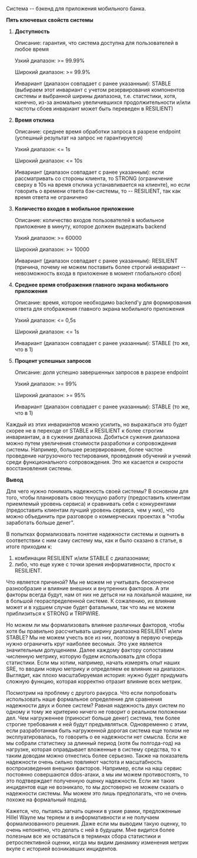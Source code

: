 Система -- бэкенд для приложения мобильного банка.

**Пять ключевых свойств системы**

1. **Доступность**
   
      Описание: гарантия, что система доступна для пользователей в любое время
   
      Узкий диапазон: >= 99.99%
      
      Широкий диапазон: >= 99.9%
   
      Инвариант (диапазон совпадает с ранее указанным): STABLE (выбираем этот инвариант с учетом резервирования компонентов системы и выбранной ширины диапазона, т.е. статистики, хотя, конечно, из-за аномально увеличившихся продолжительности и/или частоты сбоев инвариант может быть переведен в RESILIENT)


2. **Время отклика**

   Описание: среднее время обработки запроса в разрезе endpoint (успешный результат на запрос не гарантируется)

   Узкий диапазон: <= 1s 

   Широкий диапазон: <= 10s

   Инвариант (диапазон совпадает с ранее указанным): если рассматривать со стороны клиента, то STRONG (ограничение сверху в 10s на время отклика устанавливается на клиенте), но если говорить о времени ответа бэк-системы, то -- RESILIENT, так как время ответа не ограничено


3. **Количество входов в мобильное приложение**

   Описание: количество входов пользователей в мобильное приложение в минуту, которое должен выдержать backend

   Узкий диапазон: >= 60000

   Широкий диапазон: >= 10000

   Инвариант (диапазон совпадает с ранее указанным): RESILIENT (причина, почему не можем поставить более строгий инвариант -- невозможность входа в приложение в момент глобального сбоя)


4. **Среднее время отображения главного экрана мобильного приложения**

   Описание: время, которое необходимо backend'у для формирования ответа для отображения главного экрана мобильного приложения

   Узкий диапазон: <= 0,5s

   Широкий диапазон: <= 1s

   Инвариант (диапазон совпадает с ранее указанным): STABLE (то же, что в 1)


5. **Процент успешных запросов**

   Описание: доля успешно завершенных запросов в разрезе endpoint

   Узкий диапазон: >= 99%

   Широкий диапазон: >= 95%

   Инвариант (диапазон совпадает с ранее указанным): STABLE (то же, что в 1)

Каждый из этих инвариантов можно усилить, но выражаться это будет скорее не в переходе от STABLE и RESILIENT к более строгим инвариантам, а в сужении диапазона. Добиться сужения диапазона можно путем увеличения стоимости разработки и сопровождения системы. Например, большее резервирование, более частое проведение нагрузочного тестирования, проведения обучений и учений среди функционального сопровождения. Это же касается и скорости восстановления системы.

**Вывод**

Для чего нужно понимать надежность своей системы? В основном для того, чтобы планировать свою текущую работу (предоставить клиентам приемлемый уровень сервиса) и сравнивать себя с конкурентами (предоставить клиентам лучший уровень сервиса, чем у них), что можно объединить при разговоре о коммерческих проектах в "чтобы заработать больше денег".

В попытках формализовать понятие надежности системы и оценить в соответствии с ним саму систему мы, как и было сказано в статье, в итоге приходим к:

1) комбинации RESILIENT и/или STABLE с диапазонами;
2) либо, что еще хуже с точки зрения информативности, просто к RESILIENT.

Что является причиной? Мы не можем не учитывать бесконечное разнообразие и влияние внешних и внутренних факторов. А эти факторы всегда будут, нам от них не деться ни на локальной машине, ни в большой геораспределенной системе. К сожалению, их влияние может и в худшем случае будет фатальным, так что мы не можем приблизиться к STRONG и TRIPWIRE.

Но можем ли мы формализовать влияние различных факторов, чтобы хотя бы правильно рассчитывать ширину диапазона RESILIENT и/или STABLE? Мы не можем учесть все из них, поэтому в первую очередь нужно ограничить круг наиболее весомых. Это уже является значительным допущением. Далее каждому фактору сопоставим численную метрику, которую будем использовать для сбора статистики. Если мы хотим, например, начать измерять опыт наших SRE, то вводим новую метрику и определяем ее влияние на диапазон. Выглядит, как плохо масштабируемая история: нужно будет придумать сложную функцию, которая корректно отразит влияние всех метрик.

Посмотрим на проблему с другого ракурса. Что если попробовать использовать наше формальное определение для сравнения надежности двух и более систем? Равная надежность двух систем по одному и тому же критерию ничего не говорит о реальном положении дел. Чем нагруженнее (приносит больше денег) система, тем более строгие требования к ней будут предъявляться. Одновременно с этим, если разработанная быть нагруженной дорогая система еще толком не эксплуатировалась, то говорить о ее надежности нет смысла. Если же мы собрали статистику за длинный период (хотя бы полгода-год) на нагрузке, которая оправдывает вложенные в систему средства, то к таким доводам можно отнестись более серьезно. Также на показатель надежности очень сильно повлияют частота и масштабность воспроизведения внешних факторов. Например, если на наш сервис постоянно совершаются ddos-атаки, а мы им можем противостоять, то это подтверждает полученную оценку надежности. Если же таких инцидентов еще не возникало, то мы достоверно не можем сказать о надежности системы. Мы можем это лишь предполагать, что не очень похоже на формальный подход.

Кажется, что, пытаясь загнать оценки в узкие рамки, предложенные Hillel Wayne мы теряем и в информативности и не получаем формализованного решения. Даже если мы выводим такую оценку, то очень непонятно, что делать с ней в будущем. Мне видится более полезным все же оставаться в терминах сбора статистики и ретроспективной оценки, когда мы видим динамику изменения метрик вкупе с историей возникавших инцидентов.
